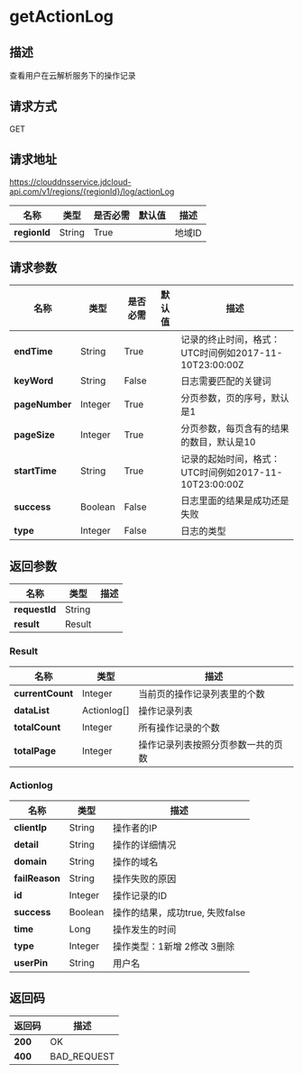 # getActionLog


## 描述
查看用户在云解析服务下的操作记录

## 请求方式
GET

## 请求地址
https://clouddnsservice.jdcloud-api.com/v1/regions/{regionId}/log/actionLog

|名称|类型|是否必需|默认值|描述|
|---|---|---|---|---|
|**regionId**|String|True| |地域ID|

## 请求参数
|名称|类型|是否必需|默认值|描述|
|---|---|---|---|---|
|**endTime**|String|True| |记录的终止时间，格式：UTC时间例如2017-11-10T23:00:00Z|
|**keyWord**|String|False| |日志需要匹配的关键词|
|**pageNumber**|Integer|True| |分页参数，页的序号，默认是1|
|**pageSize**|Integer|True| |分页参数，每页含有的结果的数目，默认是10|
|**startTime**|String|True| |记录的起始时间，格式：UTC时间例如2017-11-10T23:00:00Z|
|**success**|Boolean|False| |日志里面的结果是成功还是失败|
|**type**|Integer|False| |日志的类型|


## 返回参数
|名称|类型|描述|
|---|---|---|
|**requestId**|String| |
|**result**|Result| |

### Result
|名称|类型|描述|
|---|---|---|
|**currentCount**|Integer|当前页的操作记录列表里的个数|
|**dataList**|Actionlog[]|操作记录列表|
|**totalCount**|Integer|所有操作记录的个数|
|**totalPage**|Integer|操作记录列表按照分页参数一共的页数|
### Actionlog
|名称|类型|描述|
|---|---|---|
|**clientIp**|String|操作者的IP|
|**detail**|String|操作的详细情况|
|**domain**|String|操作的域名|
|**failReason**|String|操作失败的原因|
|**id**|Integer|操作记录的ID|
|**success**|Boolean|操作的结果，成功true, 失败false|
|**time**|Long|操作发生的时间|
|**type**|Integer|操作类型：1新增 2修改 3删除|
|**userPin**|String|用户名|

## 返回码
|返回码|描述|
|---|---|
|**200**|OK|
|**400**|BAD_REQUEST|
